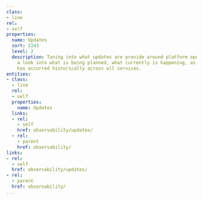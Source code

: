 ```yaml
---
class:
- line
rel:
- self
properties:
  name: Updates
  sort: 2243
  level: 2
  description: Tuning into what updates are provide around platform operations, providing
    a look into what is being planned, what currently is happening, as well as what
    has occurred historically across all services.
entities:
- class:
  - line
  rel:
  - self
  properties:
    name: Updates
  links:
  - rel:
    - self
    href: observability/updates/
  - rel:
    - parent
    href: observability/
links:
- rel:
  - self
  href: observability/updates/
- rel:
  - parent
  href: observability/
...
```

